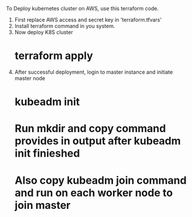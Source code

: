 
To Deploy kubernetes cluster on AWS, use this terraform code.

1. First replace AWS access and secret key in 'terraform.tfvars'
2. Install terraform command in you system.
3. Now deploy K8S cluster
   # terraform apply
4. After successful deployment, login to master instance and initiate master node
   # kubeadm init
   # Run mkdir and copy command provides in output after kubeadm init finieshed
   # Also copy kubeadm join command and run on each worker node to join master
   
